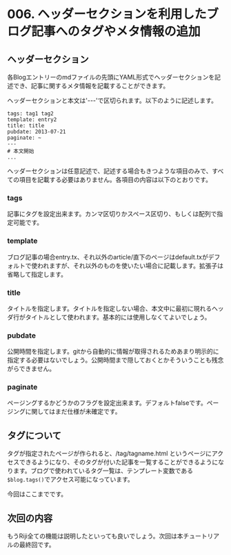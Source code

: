 # 006. ヘッダーセクションを利用したブログ記事へのタグやメタ情報の追加

## ヘッダーセクション

各Blogエントリーのmdファイルの先頭にYAML形式でヘッダーセクションを記述でき、記事に関するメタ情報を記載することができます。

ヘッダーセクションと本文は'---'で区切られます。以下のように記述します。

    tags: tag1 tag2
    template: entry2
    title: title
    pubdate: 2013-07-21
    paginate: ~
    ---
    # 本文開始
    ...

ヘッダーセクションは任意記述で、記述する場合もきつような項目のみで、すべての項目を記載する必要はありません。各項目の内容は以下のとおりです。

### tags

記事にタグを設定出来ます。カンマ区切りかスペース区切り、もしくは配列で指定可能です。

### template

ブログ記事の場合entry.tx、それ以外のarticle/直下のページはdefault.txがデフォルトで使われますが、それ以外のものを使いたい場合に記載します。拡張子は省略して指定します。

### title

タイトルを指定します。タイトルを指定しない場合、本文中に最初に現れるヘッダ行がタイトルとして使われます。基本的には使用しなくてよいでしょう。

### pubdate

公開時間を指定します。gitから自動的に情報が取得されるためあまり明示的に指定する必要はないでしょう。公開時間まで隠しておくとかそういうことも残念がらできません。

### paginate

ページングするかどうかのフラグを設定出来ます。デフォルトfalseです。ページングに関してはまだ仕様が未確定です。

## タグについて

タグが指定されたページが作られると、/tag/tagname.html というページにアクセスできるようになり、そのタグが付いた記事を一覧することができるようになります。ブログで使われているタグ一覧は、テンプレート変数である`$blog.tags()`でアクセス可能になっています。

今回はここまでです。

## 次回の内容

もうRiji全ての機能は説明したといっても良いでしょう。次回は本チュートリアルの最終回です。


